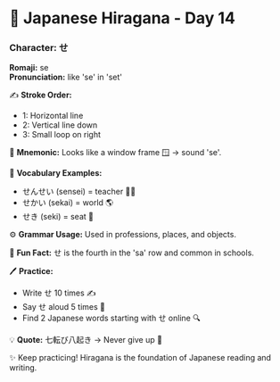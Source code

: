 # 📖 Japanese Hiragana - Day 14

### Character: せ  
**Romaji:** se  
**Pronunciation:** like 'se' in 'set'  

✍️ **Stroke Order:**  
- 1: Horizontal line
- 2: Vertical line down
- 3: Small loop on right

📝 **Mnemonic:** Looks like a window frame 🪟 → sound 'se'.  

📌 **Vocabulary Examples:**  
- せんせい (sensei) = teacher 👩‍🏫
- せかい (sekai) = world 🌎
- せき (seki) = seat 💺

⚙️ **Grammar Usage:** Used in professions, places, and objects.  

🎉 **Fun Fact:** せ is the fourth in the 'sa' row and common in schools.  

🖊️ **Practice:**  
- Write せ 10 times ✍️
- Say せ aloud 5 times 🎤
- Find 2 Japanese words starting with せ online 🔍

💡 **Quote:** 七転び八起き → Never give up 💪  

✨ Keep practicing! Hiragana is the foundation of Japanese reading and writing.
